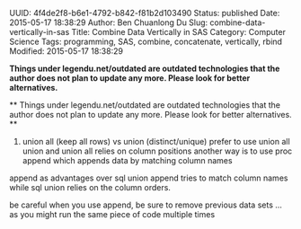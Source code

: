 UUID: 4f4de2f8-b6e1-4792-b842-f81b2d103490
Status: published
Date: 2015-05-17 18:38:29
Author: Ben Chuanlong Du
Slug: combine-data-vertically-in-sas
Title: Combine Data Vertically in SAS
Category: Computer Science
Tags: programming, SAS, combine, concatenate, vertically, rbind
Modified: 2015-05-17 18:38:29

**Things under legendu.net/outdated are outdated technologies that the author does not plan to update any more. Please look for better alternatives.**

**
Things under legendu.net/outdated are outdated technologies 
that the author does not plan to update any more. 
Please look for better alternatives.
**



1. union all (keep all rows) vs union (distinct/unique) 
prefer to use union all
union and union all relies on column positions
another way is to use proc append which appends data by matching column names


append as advantages over sql union
append tries to match column names while sql union relies on the column orders. 

be careful when you use append, be sure to remove previous data sets ...
as you might run the same piece of code multiple times
